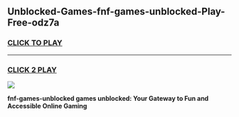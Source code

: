 
## Unblocked-Games-fnf-games-unblocked-Play-Free-odz7a
<h3>
<a href="https://premium76.site?title=fnf-games-unblocked&ref=17A">CLICK TO PLAY</a></h3>
<hr>

<h3>
<a href="https://premium76.site?title=fnf-games-unblocked&ref=17A">CLICK 2 PLAY</a>
  
</h3>

<a href="https://premium76.site?title=fnf-games-unblocked&ref=17A"><img src="https://clearcache.store/games.png"></a>


**fnf-games-unblocked games unblocked: Your Gateway to Fun and Accessible Online Gaming**

